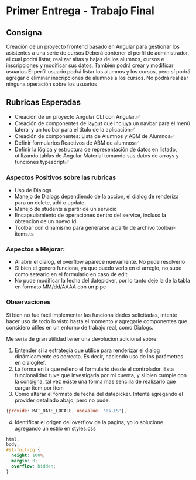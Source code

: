 # Primer Entrega - Trabajo Final

## Consigna

Creación de un proyecto frontend basado en Angular para gestionar los asistentes a una serie de cursos
Deberá contener el perfil de administrador, el cual podrá listar, realizar altas y bajas de los alumnos, cursos e inscripciones y modificar sus datos. También podrá crear y modificar usuarios
El perfil usuario podrá listar los alumnos y los cursos, pero sí podrá agregar o eliminar inscripciones de alumnos a los cursos. No podrá realizar ninguna operación sobre los usuarios

## Rubricas Esperadas

- Creación de un proyecto Angular CLI con Angular.✅
- Creación de componentes de layout que incluya un navbar para el menú lateral y un toolbar para el título de la aplicación✅
- Creación de componentes: Lista de Alumnos y ABM de Alumnos✅
- Definir formularios Reactivos de ABM de alumnos✅
- Definir la lógica y estructura de representación de datos en listado, utilizando tablas de Angular Material tomando sus datos de arrays y funciones typescript✅

### Aspectos Positivos sobre las rubricas

- Uso de Dialogs
- Manejo de Dialogs dependiendo de la accion, el dialog de renderiza para un delete, add o update.
- Manejo de students a partir de un servicio
- Encapsulamiento de operaciones dentro del service, incluso la obtencion de un nuevo Id
- Toolbar con dinamismo para generarse a partir de archivo toolbar-items.ts

### Aspectos a Mejorar:

- Al abrir el dialog, el overflow aparece nuevamente. No pude resolverlo
- Si bien el genero funciona, ya que puedo verlo en el arreglo, no supe como setearlo en el formulario en caso de edit.
- No pude modificar la fecha del datepicker, por lo tanto deje la de la tabla en formato MM/dd/AAAA con un pipe

### Observaciones

Si bien no fue facil implementar las funcionalidades solicitadas, intente hacer uso de todo lo visto hasta el momento y agregarle componentes que considero útiles en un entorno de trabajo real, como Dialogs.

Me seria de gran utilidad tener una devolucion adicional sobre:

1. Entender si la estrategia que utilice para renderizar el dialog dinámicamente es correcta. Es decir, haciendo uso de los parámetros en dialogRef.
2. La forma en la que relleno el formulario desde el controlador. Esta funcionalidad tuve que investigarla por mi cuenta, y si bien cumple con la consigna, tal vez existe una forma mas sencilla de realizarlo que cargar item por item
3. Como alterar el formato de fecha del datepicker. Intenté agregando el provider detallado abajo, pero no pude.

```js
{provide: MAT_DATE_LOCALE, useValue: 'es-ES'},
```

4. Identificar el origen del overflow de la pagina, yo lo solucione agregando un estilo en styles.css

```css
html,
body,
#st-full-pg {
  height: 100%;
  margin: 0;
  overflow: hidden;
}
```
